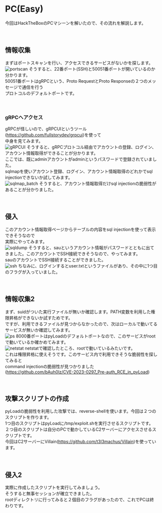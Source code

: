# PC(Easy)
今回はHackTheBoxのPCマシーンを解いたので、その流れを解説します。<br>
<br>
<br>
## 情報収集
まずはポートスキャンを行い、アクセスできるサービスがないかを探します。<br>
![portscan](https://github.com/sota70/PC-Easy-Writeup/assets/46929379/01c3fb71-aa95-4030-a776-2752a469d81d)
そうすると、22番ポート(SSH)と50051番ポートが開いているのか分かります。<br>
50051番ポートはgRPCという、Proto RequestとProto Responseの２つのメッセージで通信を行う<br>
プロトコルのデフォルトポートです。<br>
<br>
<br>
### gRPCへアクセス
gRPCが怪しいので、gRPCUIというツール(<https://github.com/fullstorydev/grpcui>)を使って<br>
中身を見てみます。<br>
![gRPCUI](https://github.com/sota70/PC-Easy-Writeup/assets/46929379/7068923a-60b2-4b55-8b17-1b608df5576f)
そうすると、gRPCプロトコル経由でアカウントの登録、ログイン、アカウント情報取得ができることが分かります。<br>
ここでは、既にadminアカウントがadminというパスワードで登録されていました。<br>
sqlmapを使いアカウント登録、ログイン、アカウント情報取得のどれかでsql injectionできないか試してみます。<br>
![sqlmap_batch](https://github.com/sota70/PC-Easy-Writeup/assets/46929379/fd9b4de9-3ef0-4870-87d1-d40ac0724c32)
そうすると、アカウント情報取得だけsql injectionの脆弱性があることが分かりました。<br>
<br>
<br>
## 侵入
このアカウント情報取得ページからテーブルの内容をsql injectionを使って表示できそうなので<br>
実際にやってみます。<br>
![sqldump](https://github.com/sota70/PC-Easy-Writeup/assets/46929379/3d99dd12-37c3-4ea8-a10c-8179372cc841)
そうすると、sauというアカウント情報がパスワードとともに出てきました。このアカウントでSSH接続できそうなので、やってみます。<br>
sauのアカウントでSSH接続することができました。<br>
![ssh](https://github.com/sota70/PC-Easy-Writeup/assets/46929379/e99119dc-772a-480d-80bd-82cd255ae401)
ちなみに、ログインするとuser.txtというファイルがあり、その中に1つ目のフラグが入っていました。<br>
<br>
<br>
## 情報収集2
まず、suidがついた実行ファイルが無いか確認します。PATH変数を利用した権限昇格ができないか試すためです。<br>
ですが、利用できるファイルが見つからなかったので、次はローカルで動いてるサービスが無いか確認してみます。<br>
![ps](https://github.com/sota70/PC-Easy-Writeup/assets/46929379/5722c2bf-e0d8-484d-8999-7a2e17c10bfa)
8000番ポートはpyLoadのデフォルトポートなので、このサービスがrootで動いているか確かめてみます。<br>
![netstat](https://github.com/sota70/PC-Easy-Writeup/assets/46929379/58a16427-e087-4288-bdc1-27a853262f66kl)
netstatで確認したところ、rootで動いているみたいです。<br>
これは権限昇格に使えそうです。このサービス内で利用できそうな脆弱性を探してみると<br>
command injectionの脆弱性が見つかりました(<https://github.com/bAuh0lz/CVE-2023-0297_Pre-auth_RCE_in_pyLoad>)<br>
<br>
<br>
## 攻撃スクリプトの作成
pyLoadの脆弱性を利用した攻撃では、reverse-shellを使います。今回は２つのスクリプトを作ります。<br>
1つ目のスクリプトはpyLoadに/tmp/exploit.shを実行させるスクリプトです。<br>
２つ目のスクリプトは自分のPCで動かしているC2サーバーにアクセスさせるスクリプトです。<br>
今回はC2サーバーにVillain(<https://github.com/t3l3machus/Villain>)を使っています。<br>
<br>
<br>
## 侵入2
実際に作成したスクリプトを実行してみましょう。<br>
そうすると無事セッションが確立できました。<br>
rootディレクトリに行ってみると２個目のフラグがあったので、これでPCは終わりです。

